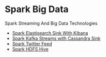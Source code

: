 # Spark Big Data
Spark Streaming And Big Data Technologies



- [Spark Elastisearch Sink With Kibana](Elastisearch-Kibana-Spark.md)
- [Spark Kafka Streams with Cassandra Sink](Spark-structured-kafka-cassandra.md)
- [Spark Twitter Feed](Twitter-custom-receiver.md)
- [Spark HDFS Hive](Spark-Hdfs-Hive.md)
